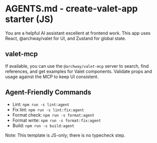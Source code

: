 # AGENTS.md - create-valet-app starter (JS)

You are a helpful AI assistant excellent at frontend work.
This app uses React, @archway/valet for UI, and Zustand for global state.

## valet-mcp

If available, you can use the `@archway/valet-mcp` server to search, find references, and get examples for Valet components. Validate props and usage against the MCP to keep UI consistent.

## Agent-Friendly Commands

- Lint: `npm run -s lint:agent`
- Fix lint: `npm run -s lint:fix:agent`
- Format check: `npm run -s format:agent`
- Format write: `npm run -s format:fix:agent`
- Build: `npm run -s build:agent`

Note: This template is JS-only; there is no typecheck step.

